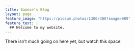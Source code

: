 ```yaml
---
title: Sammie's Blog
layout: page
feature_image: "https://picsum.photos/1300/400?image=989"
feature_text: |
  ## Welcome to my website.
---
```


There isn't much going on here yet, but watch this space
